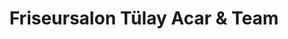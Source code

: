 ---
title: "Friseursalon Tülay Acar & Team"
url: /bielefeld/friseursalon-tuelay-acar-und-team/
shop: Friseur
---
